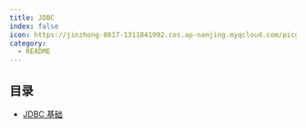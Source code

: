 ```yaml
---
title: JDBC
index: false
icon: https://jinzhong-0817-1311841992.cos.ap-nanjing.myqcloud.com/picgo/jdbc.svg
category:
  - README
---
```


## 目录
- [JDBC 基础](day01.md)



